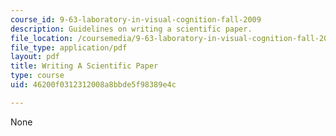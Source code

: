 ```yaml
---
course_id: 9-63-laboratory-in-visual-cognition-fall-2009
description: Guidelines on writing a scientific paper.
file_location: /coursemedia/9-63-laboratory-in-visual-cognition-fall-2009/46200f0312312008a8bbde5f98389e4c_MIT9_63F09_assn05.pdf
file_type: application/pdf
layout: pdf
title: Writing A Scientific Paper
type: course
uid: 46200f0312312008a8bbde5f98389e4c

---
```

None